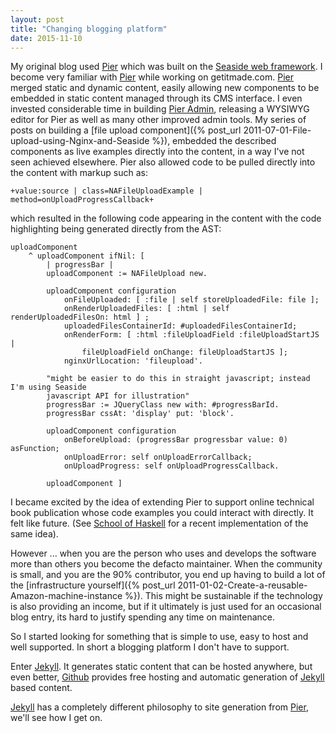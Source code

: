 ```yaml
---
layout: post
title: "Changing blogging platform"
date: 2015-11-10
---
```

My original blog used [Pier](http://www.piercms.com) which was built on the [Seaside web framework](http://seaside.st). I become very familiar with [Pier](http://www.piercms.com) while working on getitmade.com. [Pier](http://www.piercms.com) merged static and dynamic content, easily allowing new components to be embedded in static content managed through its CMS interface. I even invested considerable time in building [Pier Admin]((https://vimeo.com/32749535)), releasing a WYSIWYG editor for Pier as well as many other improved admin tools. My series of posts on building a [file upload component]({% post_url 2011-07-01-File-upload-using-Nginx-and-Seaside %}), embedded the described components as live examples directly into the content, in a way I've not seen achieved elsewhere. Pier also allowed code to be pulled directly into the content with markup such as:

```
+value:source | class=NAFileUploadExample | method=onUploadProgressCallback+
```

which resulted in the following code appearing in the content with the code highlighting being generated directly from the AST:

```smalltalk
uploadComponent
	^ uploadComponent ifNil: [
		| progressBar |
		uploadComponent := NAFileUpload new.

		uploadComponent configuration
			onFileUploaded: [ :file | self storeUploadedFile: file ];
			onRenderUploadedFiles: [ :html | self renderUploadedFilesOn: html ] ;
			uploadedFilesContainerId: #uploadedFilesContainerId;
			onRenderForm: [ :html :fileUploadField :fileUploadStartJS |
				fileUploadField onChange: fileUploadStartJS ];
			nginxUrlLocation: 'fileupload'.

		"might be easier to do this in straight javascript; instead I'm using Seaside
		javascript API for illustration"
		progressBar := JQueryClass new with: #progressBarId.
		progressBar cssAt: 'display' put: 'block'.

		uploadComponent configuration
			onBeforeUpload: (progressBar progressbar value: 0) asFunction;
			onUploadError: self onUploadErrorCallback;
			onUploadProgress: self onUploadProgressCallback.

		uploadComponent ]
```

I became excited by the idea of extending Pier to support online technical book publication whose code examples you could interact with directly. It felt like future. (See [School of Haskell](http://www.schoolofhaskell.com) for a recent implementation of the same idea).  

However ... when you are the person who uses and develops the software more than others you become the defacto maintainer. When the community is small, and you are the 90% contributor, you end up having to build a lot of the [infrastructure yourself]({% post_url 2011-01-02-Create-a-reusable-Amazon-machine-instance %}). This might be sustainable if the technology is also providing an income, but if it ultimately is just used for an occasional blog entry, its hard to justify spending any time on maintenance.

So I started looking for something that is simple to use, easy to host and well supported. In short a blogging platform I don't have to support.

Enter [Jekyll](http://jekyllrb.com). It generates static content that can be hosted anywhere, but even better, [Github](https://help.github.com/articles/using-jekyll-as-a-static-site-generator-with-github-pages/) provides free hosting and automatic generation of [Jekyll](http://jekyllrb.com) based content.

[Jekyll](http://jekyllrb.com) has a completely different philosophy to site generation from [Pier](http://www.piercms.com), we'll see how I get on.
